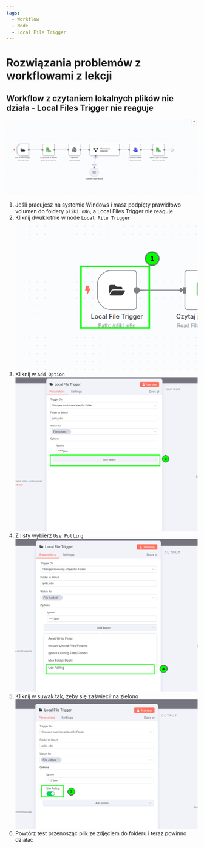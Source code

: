 ```yaml
---
tags:
  - Workflow
  - Node
  - Local File Trigger 
---
```


# **Rozwiązania problemów z workflowami z lekcji**

## **Workflow z czytaniem lokalnych plików nie działa - Local Files Trigger nie reaguje**
   ![](assets/workflows__local_files_example_1.png)
1. Jeśli pracujesz na systemie Windows i masz podpięty prawidłowo volumen do foldery `pliki_n8n`, a Local Files Trigger nie reaguje
1. Kliknij dwukrotnie w node `Local File Trigger`
   ![](assets/workflows__local_files_example_2.png)
1. Kliknij w `Add Option`
   ![](assets/workflows__local_files_example_3.png)
1. Z listy wybierz `Use Polling`
   ![](assets/workflows__local_files_example_4.png)
1. Kliknij w suwak tak, żeby się zaświecił na zielono
   ![](assets/workflows__local_files_example_5.png)
1. Powtórz test przenosząc plik ze zdjęciem do folderu i teraz powinno działać
